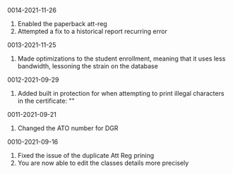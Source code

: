 0014-2021-11-26
1. Enabled the paperback att-reg
2. Attempted a fix to a historical report recurring error

0013-2021-11-25
1. Made optimizations to the student enrollment, meaning that it uses less bandwidth, lessoning the strain on the database

0012-2021-09-29
1. Added built in protection for when attempting to print illegal characters in the certificate: "\"

0011-2021-09-21
1. Changed the ATO number for DGR

0010-2021-09-16
1. Fixed the issue of the duplicate Att Reg prining
2. You are now able to edit the classes details more precisely